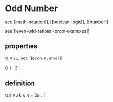 # Odd Number

see [[math-notation]], [[boolean-logic]], [[number]]

see [[even-odd-rational-proof-examples]]

## properties

$\mathbb O \equiv /\mathbb E$, see [[even-number]]

$\mathbb O \vdash \mathbb Z$

## definition

$\mathbb On \equiv \mathbb Z k \land n = 2k : 1$
